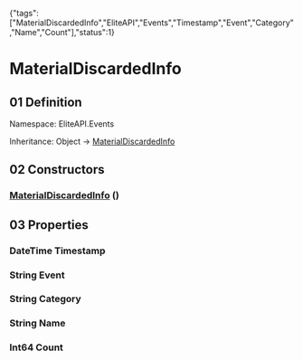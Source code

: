 {"tags":["MaterialDiscardedInfo","EliteAPI","Events","Timestamp","Event","Category","Name","Count"],"status":1}

# MaterialDiscardedInfo

## 01 Definition

Namespace: <span class='code'>EliteAPI.Events</span>

Inheritance: <span class='code'>Object</span> → <span class='code'>[MaterialDiscardedInfo](../../EliteAPI/Events/MaterialDiscardedInfo.html)</span>

## 02 Constructors

### <span class='code'>[MaterialDiscardedInfo](../../EliteAPI/Events/MaterialDiscardedInfo.html)</span> ()

## 03 Properties

### <span class='code'>DateTime</span> Timestamp

### <span class='code'>String</span> Event

### <span class='code'>String</span> Category

### <span class='code'>String</span> Name

### <span class='code'>Int64</span> Count

